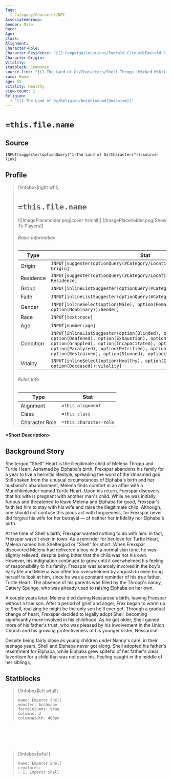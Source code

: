 ```yaml
---
Tags:
  - Category/Character/NPC
AssociatedGroup: 
Gender: Male
Race: 
Age: 
Class: 
Alignment: 
Character-Role: 
Character-Residence: "[[2-Campaign/Locations/Emerald City.md|Emerald City]]"
Character-Origin: 
Vitality: 
statblock: Commoner
source-link: "[[1-The Land of Oz/Characters/Shell Thropp (Wicked Wiki).md|Shell Thropp (Wicked Wiki)]]"
race: Human
age: 55
vitality: Healthy
view-count: 2
Religion:
  - "[[1-The Land of Oz/Religion/Unionism.md|Unionism]]"
---
```




# `=this.file.name`

## Source
`INPUT[suggester(optionQuery("1-The Land of Oz/Characters")):source-link]`

## Profile

> [!infobox|right wfit]
> # `=this.file.name`
> ![[ImagePlaceholder.png|cover hsmall]]
> [[ImagePlaceholder.png|Show To Players]]
> ###### Basic Information
> Type |  Stat |
> ---|---|
> Origin | `INPUT[suggester(optionQuery(#Category/Location/Settlement)):Character-Origin]` |
> Residence | `INPUT[suggester(optionQuery(#Category/Location/Settlement)):Character-Residence]` |
> Group  | `INPUT[inlineListSuggester(optionQuery(#Category/Group)):AssociatedGroup]`|
> Faith  | `INPUT[inlineListSuggester(optionQuery(#Category/Religion)):Religion]`|
> Gender | `INPUT[inlineSelect(option(Male), option(Female), option(Nonbinary)):Gender]` |
> Race | `INPUT[text:race]` |
> Age | `INPUT[number:age]` |
> Condition | `INPUT[inlineListSuggester(option(Blinded), option(Charmed), option(Deafened), option(Exhaustion), option(Frightened), option(Grappled), option(Incapacitated), option(Invisible), option(Paralyzed), option(Petrified), option(Poisoned), option(Prone), option(Restrained), option(Stunned), option(Unconscious)):condition]`  |
> Vitality | `INPUT[inlineSelect(option(Healthy), option(Injured), option(Sick), option(Deceased)):vitality]` |
> ###### Rules Info
> Type |  Stat |
> ---|---|
> Alignment | `=this.alignment` |
> Class | `=this.class` |
> Character Role | `=this.character-role` |

**\<Short Description\>**

## Background Story

Sheltergod "Shell" Heart is the illegitimate child of Melena Thropp and Turtle Heart. Ashamed by Elphaba's birth, Frexspar abandons his family for a year to live a hermitic lifestyle, spreading the word of the Unnamed god. Still shaken from the unusual circumstances of Elphaba's birth and her husband's abandonment, Melena finds comfort in an affair with a Munchkinlander named Turtle Heart. Upon his return, Frexspar discovers that his wife is pregnant with another man's child. While he was initially furious and threatened to leave Melena and Elphaba for good, Frexspar's faith led him to stay with his wife and raise the illegitimate child. Although, one should not confuse this pious act with forgiveness, for Frexspar never did forgive his wife for her betrayal — of neither her infidelity nor Elphaba's birth. 

At the time of Shell's birth, Frexspar wanted nothing to do with him. In fact, Frexspar wasn't even in town. As a reminder for her love for Turtle Heart, Melena named him Sheltergod or "Shell" for short. When Frexspar discovered Melena had delivered a boy with a normal skin tone, he was slightly relieved, despite being bitter that the child was not his own. However, his indignation continued to grow until it overwhelmed his feeling of responsibility to his family. Frexspar was scarcely involved in the boy's early life and Melena was often too overwhelmed by anguish to even bring herself to look at him, since he was a constant reminder of his true father, Turtle Heart. The absence of his parents was filled by the Thropp's nanny, Cattery Spunge, who was already used to raising Elphaba on her own.

A couple years later, Melena died during Nessarose's birth, leaving Frexspar without a true son. After a period of grief and anger, Frex began to warm up to Shell, realizing he might be the only son he'll ever get. Through a gradual change of heart, Frexspar decided to legally adopt Shell, becoming significantly more involved in his childhood. As he got older, Shell gained more of his father's trust, who was pleased by his involvement in the Union Church and his growing protectiveness of his younger sister, Nessarose. 

Despite being fairly close as young children under Nanny's care, in their teenage years, Shell and Elphaba never got along. Shell adopted his father's resentment for Elphaba, while Elphaba grew spiteful of her father's clear favoritism for a child that was not even his. Feeling caught in the middle of her siblings, 

## Statblocks
> [!infobox|left wfull]
> ```statblock
> name: Emperor Shell
> monster: Archmage 
> forceColumns: true
> columns: 2
> columnWidth: 400px
> ```

<br><br><br><br>

> [!infobox|wfull]
>```encounter-table
>name: Emperor Shell
>creatures:
> - 1: Emperor Shell
>```